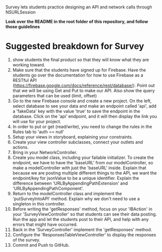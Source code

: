 Survey lets students practice designing an API and network calls through NSURLSession

**Look over the README in the root folder of this repository, and follow those guidelines**

# Suggested breakdown for Survey

1. show students the final product so that they will know what they are working toward.
2. Make sure that the students have signed up for Firebase. Have the students go over the documentation for how to use Firebase as a RESTful API (https://firebase.google.com/docs/reference/rest/database/). Point out that we will be using Get and Put to make our API. Also show the query parameters that can be used (limit, offset)
3. Go to the new Firebase console and create a new project. On the left, select database to see your data and make an endpoint called 'api', add a 'fakeData' key with the value 'true' to save the endpoint in the database. Click on the 'api' endpoint, and it will then display the link you will use for your project. 
4. In order to put or get (read/write), you need to change the rules in the Rules tab to 'auth == null'
5. Setup your views in storyboard, explaining your constraints.
6. Create your view controller subclasses, connect your outlets and actions. 
7. Bring in your NetworkController.
8. Create you model class, including your failable initializer.  To create the endpoint, we have to have the 'baseURL' from our modelController, so make a modelController with just the 'baseURL' inside. Explain that because we are posting multiple different things to the API, we want the endpoint/key for jsonValue to be a unique identifier. Explain the difference between 'URLByAppendingPathExtension' and 'URLByAppendingPathComponent'.
9. Return to the modelController class and implement the 'putSurveyIntoAPI' method. Explain why we don't need to use a singleton in this controller. 
10. Before writing the 'getResponses' method, focus on your 'IBAction' in your 'SurveyViewController' so that students can see their data posting. Run the app and let the students post to their API, and help with any errors that might have occurred.
11. Back in the 'SurveyController' implement the 'getResponses' method. 
12. Configure the 'ResponsesTableViewController' to display the responses of the survey. 
13. Commit and Push to GitHub.




